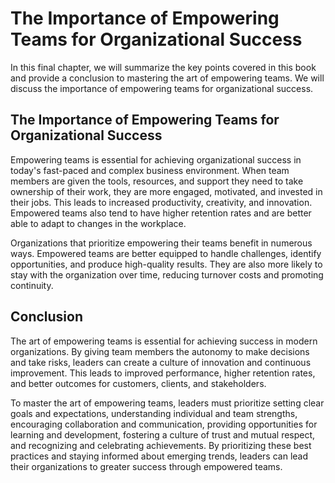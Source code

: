 The Importance of Empowering Teams for Organizational Success
============================================================================================================================

In this final chapter, we will summarize the key points covered in this book and provide a conclusion to mastering the art of empowering teams. We will discuss the importance of empowering teams for organizational success.

The Importance of Empowering Teams for Organizational Success
-------------------------------------------------------------

Empowering teams is essential for achieving organizational success in today's fast-paced and complex business environment. When team members are given the tools, resources, and support they need to take ownership of their work, they are more engaged, motivated, and invested in their jobs. This leads to increased productivity, creativity, and innovation. Empowered teams also tend to have higher retention rates and are better able to adapt to changes in the workplace.

Organizations that prioritize empowering their teams benefit in numerous ways. Empowered teams are better equipped to handle challenges, identify opportunities, and produce high-quality results. They are also more likely to stay with the organization over time, reducing turnover costs and promoting continuity.

Conclusion
----------

The art of empowering teams is essential for achieving success in modern organizations. By giving team members the autonomy to make decisions and take risks, leaders can create a culture of innovation and continuous improvement. This leads to improved performance, higher retention rates, and better outcomes for customers, clients, and stakeholders.

To master the art of empowering teams, leaders must prioritize setting clear goals and expectations, understanding individual and team strengths, encouraging collaboration and communication, providing opportunities for learning and development, fostering a culture of trust and mutual respect, and recognizing and celebrating achievements. By prioritizing these best practices and staying informed about emerging trends, leaders can lead their organizations to greater success through empowered teams.


